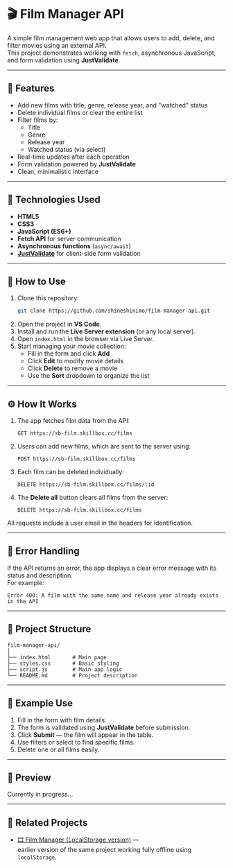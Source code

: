 # 🎬 Film Manager API

A simple film management web app that allows users to add, delete, and filter movies using an external API.  
This project demonstrates working with `fetch`, asynchronous JavaScript, and form validation using **JustValidate**.

---

## 🚀 Features

- Add new films with title, genre, release year, and "watched" status  
- Delete individual films or clear the entire list  
- Filter films by:
  - Title  
  - Genre  
  - Release year  
  - Watched status (via select)  
- Real-time updates after each operation  
- Form validation powered by **JustValidate**  
- Clean, minimalistic interface

---

## 🧠 Technologies Used

- **HTML5**  
- **CSS3**  
- **JavaScript (ES6+)**  
- **Fetch API** for server communication  
- **Asynchronous functions** (`async/await`)  
- **[JustValidate](https://just-validate.dev/)** for client-side form validation

---


## 📖 How to Use

1. Clone this repository:
   ```bash
   git clone https://github.com/shineshinimo/film-manager-api.git
   ```
2. Open the project in **VS Code**.  
3. Install and run the **Live Server extension** (or any local server).  
4. Open `index.html` in the browser via Live Server.  
5. Start managing your movie collection:
   - Fill in the form and click **Add**  
   - Click **Edit** to modify movie details  
   - Click **Delete** to remove a movie  
   - Use the **Sort** dropdown to organize the list  

---

## ⚙️ How It Works

1. The app fetches film data from the API:  
   ```
   GET https://sb-film.skillbox.cc/films
   ```
2. Users can add new films, which are sent to the server using:  
   ```
   POST https://sb-film.skillbox.cc/films
   ```
3. Each film can be deleted individually:  
   ```
   DELETE https://sb-film.skillbox.cc/films/:id
   ```
4. The **Delete all** button clears all films from the server:  
   ```
   DELETE https://sb-film.skillbox.cc/films
   ```

All requests include a user email in the headers for identification.

---

## 🧩 Error Handling

If the API returns an error, the app displays a clear error message with its status and description.  
For example:  
```
Error 400: A film with the same name and release year already exists in the API
```

---

## 📂 Project Structure

```
film-manager-api/
│
├── index.html       # Main page
├── styles.css       # Basic styling
├── script.js        # Main app logic
└── README.md        # Project description
```

---

## 🧪 Example Use

1. Fill in the form with film details.  
2. The form is validated using **JustValidate** before submission.  
3. Click **Submit** — the film will appear in the table.  
4. Use filters or select to find specific films.  
5. Delete one or all films easily.

---

## 📸 Preview

Currently in progress...

---

## 🔗 Related Projects

- [🎞 Film Manager (LocalStorage version)](https://github.com/shineshinimo/film-manager-ls) —  
  earlier version of the same project working fully offline using `localStorage`.
